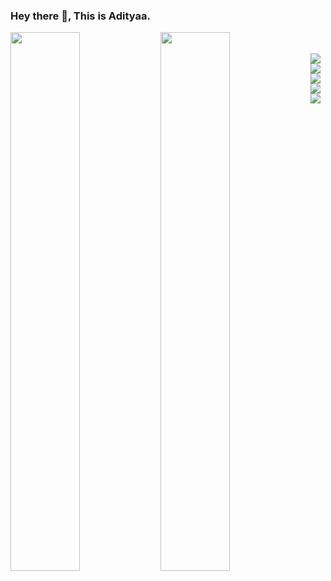 ### Hey there 👋, This is Adityaa.

<img align="left" width="47%" src = "https://github-readme-stats.vercel.app/api?username=Adityaavijay&show_icons=true&theme=nightowl"/>
<img align="left" width="47%" src = "https://github-readme-stats.vercel.app/api/top-langs/?username=Adityaavijay&layout=compact" />
<br><br/>

<img align="left" src = "https://img.shields.io/badge/Microsoft%20SQL%20Sever-CC2927?style=for-the-badge&logo=microsoft%20sql%20server&logoColor=white"/>
<img align="bottom" src = "https://img.shields.io/badge/MongoDB-%234ea94b.svg?style=for-the-badge&logo=mongodb&logoColor=white"/>
<img align="left" src = "https://img.shields.io/badge/.NET-5C2D91?style=for-the-badge&logo=.net&logoColor=white"/>
<img align="bottom" src = "https://img.shields.io/badge/jquery-%230769AD.svg?style=for-the-badge&logo=jquery&logoColor=white"/>
<img align="bottom" src = "https://img.shields.io/badge/angular.js-%23E23237.svg?style=for-the-badge&logo=angularjs&logoColor=white"/>


